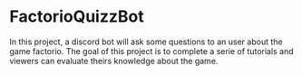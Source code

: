 # FactorioQuizzBot

In this project, a discord bot will ask some questions to an user about the game factorio. The goal of this project is to complete a serie of tutorials and viewers can evaluate theirs knowledge about the game. 